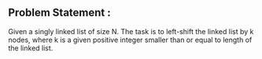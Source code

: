 Problem Statement :
-------------------
Given a singly linked list of size N. The task is to left-shift the linked list by k nodes, where k is a given positive integer smaller than or equal to length of the linked list.
